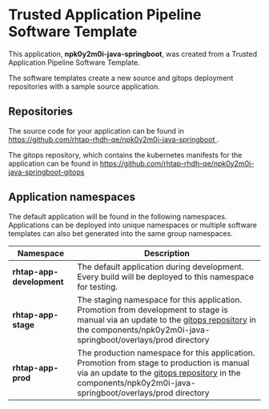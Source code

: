 # Trusted Application Pipeline Software Template

This application, **npk0y2m0i-java-springboot**, was created from a Trusted Application Pipeline Software Template.

The software templates create a new source and gitops deployment repositories with a sample source application. 

## Repositories

The source code for your application can be found in [https://github.com/rhtap-rhdh-qe/npk0y2m0i-java-springboot ](https://github.com/rhtap-rhdh-qe/npk0y2m0i-java-springboot ).
 
The gitops repository, which contains the kubernetes manifests for the application can be found in 
[https://github.com/rhtap-rhdh-qe/npk0y2m0i-java-springboot-gitops ](https://github.com/rhtap-rhdh-qe/npk0y2m0i-java-springboot-gitops ) 

## Application namespaces 

The default application will be found in the following namespaces. Applications can be deployed into unique namespaces or multiple software templates can also bet generated into the same group namespaces.  

|  Namespace   |  Description   |  
| -------- | -------- |   
| **rhtap-app-development** | The default application during development. Every build will be deployed to this namespace for testing. | 
| **rhtap-app-stage** | The staging namespace for this application. Promotion from development to stage is manual via an update to the [gitops repository](https://github.com/rhtap-rhdh-qe/npk0y2m0i-java-springboot-gitops ) in the components/npk0y2m0i-java-springboot/overlays/prod directory |  
| **rhtap-app-prod** | The production namespace for this application. Promotion from stage to production is manual via an update to the [gitops repository](https://github.com/rhtap-rhdh-qe/npk0y2m0i-java-springboot-gitops ) in the components/npk0y2m0i-java-springboot/overlays/prod directory | 